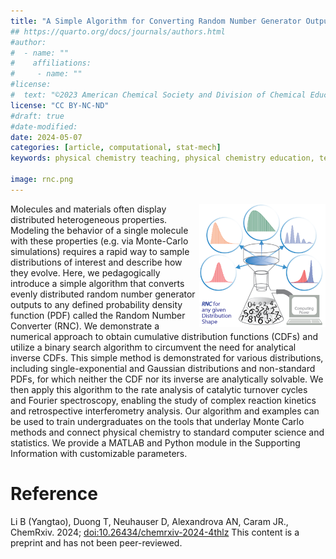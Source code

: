 ```yaml
---
title: "A Simple Algorithm for Converting Random Number Generator Outputs to Universal Distributions to Aid Teaching and Research in Modern Physical Chemistry"
## https://quarto.org/docs/journals/authors.html
#author:
#  - name: ""
#    affiliations:
#     - name: ""
#license:
#  text: "©2023 American Chemical Society and Division of Chemical Education, Inc."
license: "CC BY-NC-ND"
#draft: true
#date-modified:
date: 2024-05-07
categories: [article, computational, stat-mech]
keywords: physical chemistry teaching, physical chemistry education, teaching resources, random number, random number generation, universal distribution shapes, probability density function, cumulative distribution function, statistical mechanics, physical chemistry education, Monte Carlo method, inverse transform sampling

image: rnc.png
---
```

<img src="rnc.png" width="40%" align="right"/>

Molecules and materials often display distributed heterogeneous properties. Modeling the behavior of a single molecule with these properties (e.g. via Monte-Carlo simulations) requires a rapid way to sample distributions of interest and describe how they evolve. Here, we pedagogically introduce a simple algorithm that converts evenly distributed random number generator outputs to any defined probability density function (PDF) called the Random Number Converter (RNC). We demonstrate a numerical approach to obtain cumulative distribution functions (CDFs) and utilize a binary search algorithm to circumvent the need for analytical inverse CDFs. This simple method is demonstrated for various distributions, including single-exponential and Gaussian distributions and non-standard PDFs, for which neither the CDF nor its inverse are analytically solvable. We then apply this algorithm to the rate analysis of catalytic turnover cycles and Fourier spectroscopy, enabling the study of complex reaction kinetics and retrospective interferometry analysis. Our algorithm and examples can be used to train undergraduates on the tools that underlay Monte Carlo methods and connect physical chemistry to standard computer science and statistics. We provide a MATLAB and Python module in the Supporting Information with customizable parameters.


# Reference

Li B (Yangtao), Duong T, Neuhauser D, Alexandrova AN, Caram JR., ChemRxiv. 2024; [doi:10.26434/chemrxiv-2024-4thlz](https://doi.org/doi:10.26434/chemrxiv-2024-4thlz) This content is a preprint and has not been peer-reviewed.

